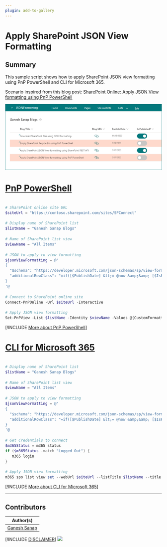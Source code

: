 ```yaml
---
plugin: add-to-gallery
---
```


# Apply SharePoint JSON View Formatting

## Summary

This sample script shows how to apply SharePoint JSON view formatting using PnP PowerShell and CLI for Microsoft 365.

Scenario inspired from this blog post: [SharePoint Online: Apply JSON View formatting using PnP PowerShell](https://ganeshsanapblogs.wordpress.com/2023/04/01/sharepoint-online-apply-json-view-formatting-using-pnp-powershell/)

![Outupt Screenshot](assets/output.png)

# [PnP PowerShell](#tab/pnpps)

```powershell

# SharePoint online site URL
$siteUrl = "https://contoso.sharepoint.com/sites/SPConnect"

# Display name of SharePoint list
$listName = "Ganesh Sanap Blogs"

# Name of SharePoint list view
$viewName = "All Items"

# JSON to apply to view formatting
$jsonViewFormatting = @'
{
  "$schema": "https://developer.microsoft.com/json-schemas/sp/view-formatting.schema.json",
  "additionalRowClass": "=if([$PublishDate] &lt;= @now &amp;&amp; [$IsPublished] == false, 'sp-field-severity--severeWarning', '')"
}
'@

# Connect to SharePoint online site
Connect-PnPOnline -Url $siteUrl -Interactive

# Apply JSON view formatting
Set-PnPView -List $listName -Identity $viewName -Values @{CustomFormatter = $jsonViewFormatting}

```

[!INCLUDE [More about PnP PowerShell](../../docfx/includes/MORE-PNPPS.md)]

# [CLI for Microsoft 365](#tab/cli-m365-ps)

```powershell

# Display name of SharePoint list
$listName = "Ganesh Sanap Blogs"

# Name of SharePoint list view
$viewName = "All Items"

# JSON to apply to view formatting
$jsonViewFormatting = @'
{
  "$schema": "https://developer.microsoft.com/json-schemas/sp/view-formatting.schema.json",
  "additionalRowClass": "=if([$PublishDate] &lt;= @now &amp;&amp; [$IsPublished] == false, 'sp-field-severity--severeWarning', '')"
}
'@

# Get Credentials to connect
$m365Status = m365 status
if ($m365Status -match "Logged Out") {
   m365 login
}

# Apply JSON view formatting
m365 spo list view set --webUrl $siteUrl --listTitle $listName --title $viewName --CustomFormatter $jsonViewFormatting

```
[!INCLUDE [More about CLI for Microsoft 365](../../docfx/includes/MORE-CLIM365.md)]

***

## Contributors

| Author(s) |
|-----------|
| [Ganesh Sanap](https://ganeshsanapblogs.wordpress.com/about) |

[!INCLUDE [DISCLAIMER](../../docfx/includes/DISCLAIMER.md)]
<img src="https://m365-visitor-stats.azurewebsites.net/script-samples/scripts/spo-apply-json-view-formatting" aria-hidden="true" />
